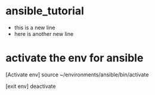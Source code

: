 # ansible_tutorial
- this is a new line
- here is another new line

# activate the env for ansible
[Activate env]
source ~/environments/ansible/bin/activate

[exit env]
deactivate